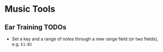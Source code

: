 # Music Tools

## Ear Training TODOs

- Set a key and a range of notes through a new range field (or two fields), e.g. `E1-B2`
